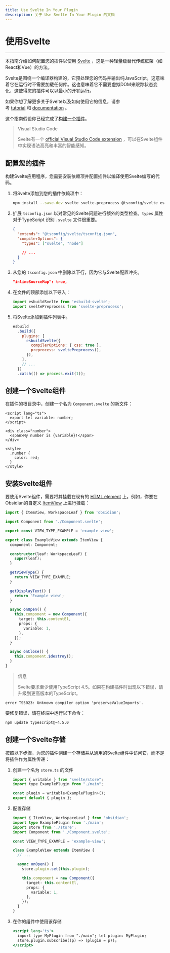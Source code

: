 ```yaml
---
title: Use Svelte In Your Plugin
description: 关于 Use Svelte In Your Plugin 的文档
---
```

<!--
 * @Author: Raistlind johnd0712@gmail.com
 * @Date: 2024-01-18 10:18:00
 * @LastEditors: Raistlind
 * @LastEditTime: 2024-01-18 10:18:00
 * @Description:
-->

# 使用Svelte

---

本指南介绍如何配置您的插件以使用 [Svelte](https://svelte.dev/) ，这是一种轻量级替代传统框架（如React和Vue）的方法。

Svelte是围绕一个编译器构建的，它预处理您的代码并输出纯JavaScript，这意味着它在运行时不需要加载任何库。这也意味着它不需要虚拟DOM来跟踪状态变化，这使得您的插件可以以最小的开销运行。

如果你想了解更多关于Svelte以及如何使用它的信息，请参考 [tutorial](https://svelte.dev/tutorial/basics) 和 [documentation](https://svelte.dev/docs) 。

这个指南假设你已经完成了[构建一个插件](../../plugins/getting-started/build-a-plugin.md)。

> Visual Studio Code
>
> Svelte有一个 [official Visual Studio Code extension](https://marketplace.visualstudio.com/items?itemName=svelte.svelte-vscode) ，可以在Svelte组件中实现语法高亮和丰富的智能感知。

## 配置您的插件

构建Svelte应用程序，您需要安装依赖项并配置插件以编译使用Svelte编写的代码。

1. 将Svelte添加到您的插件依赖项中：

   ```bash
   npm install --save-dev svelte svelte-preprocess @tsconfig/svelte esbuild-svelte
   ```

2. 扩展 `tsconfig.json` 以对常见的Svelte问题进行额外的类型检查。`types` 属性对于TypeScript 识别 `.svelte` 文件很重要。

   ```json
   {
     "extends": "@tsconfig/svelte/tsconfig.json",
     "compilerOptions": {
       "types": ["svelte", "node"]

       // ...
     }
   }
   ```

3. 从您的 `tsconfig.json` 中删除以下行，因为它与Svelte配置冲突。

   ```json
   "inlineSourceMap": true,
   ```

4. 在文件的顶部添加以下导入：

   ```js
   import esbuildSvelte from 'esbuild-svelte';
   import sveltePreprocess from 'svelte-preprocess';
   ```

5. 将Svelte添加到插件列表中。

   ```js
   esbuild
     .build({
       plugins: [
         esbuildSvelte({
           compilerOptions: { css: true },
           preprocess: sveltePreprocess(),
         }),
       ],
       // ...
     })
     .catch(() => process.exit(1));
   ```

## 创建一个Svelte组件

在插件的根目录中，创建一个名为 `Component.svelte` 的新文件：

```tsx
<script lang="ts">
  export let variable: number;
</script>

<div class="number">
  <span>My number is {variable}!</span>
</div>

<style>
  .number {
    color: red;
  }
</style>
```

## 安装Svelte组件

要使用Svelte组件，需要将其挂载在现有的 [HTML element](https://docs.obsidian.md/Plugins/User+interface/HTML+elements) 上。例如，你要在Obsidian的自定义 [ItemView](https://docs.obsidian.md/Reference/TypeScript+API/ItemView) 上进行挂载：

```ts
import { ItemView, WorkspaceLeaf } from 'obsidian';

import Component from './Component.svelte';

export const VIEW_TYPE_EXAMPLE = 'example-view';

export class ExampleView extends ItemView {
  component: Component;

  constructor(leaf: WorkspaceLeaf) {
    super(leaf);
  }

  getViewType() {
    return VIEW_TYPE_EXAMPLE;
  }

  getDisplayText() {
    return 'Example view';
  }

  async onOpen() {
    this.component = new Component({
      target: this.contentEl,
      props: {
        variable: 1,
      },
    });
  }

  async onClose() {
    this.component.$destroy();
  }
}
```

> 信息
>
> Svelte要求至少使用TypeScript 4.5。如果在构建插件时出现以下错误，请升级到更高版本的TypeScript。

```plain
error TS5023: Unknown compiler option 'preserveValueImports'.
```

要修复错误，请在终端中运行以下命令：

```bash
npm update typescript@~4.5.0
```

## 创建一个Svelte存储

按照以下步骤，为您的插件创建一个存储并从通用的Svelte组件中访问它，而不是将插件作为属性传递：

1. 创建一个名为 `store.ts` 的文件

   ```jsx
   import { writable } from "svelte/store";
   import type ExamplePlugin from "./main";

   const plugin = writable<ExamplePlugin>();
   export default { plugin };
   ```

2. 配置存储

   ```ts
   import { ItemView, WorkspaceLeaf } from 'obsidian';
   import type ExamplePlugin from './main';
   import store from './store';
   import Component from './Component.svelte';

   const VIEW_TYPE_EXAMPLE = 'example-view';

   class ExampleView extends ItemView {
     // ...

     async onOpen() {
       store.plugin.set(this.plugin);

       this.component = new Component({
         target: this.contentEl,
         props: {
           variable: 1,
         },
       });
     }
   }
   ```

3. 在你的组件中使用该存储

   ```jsx
   <script lang='ts'>
     import type MyPlugin from "./main"; let plugin: MyPlugin;
     store.plugin.subscribe((p) => (plugin = p));
   </script>
   ```
